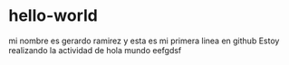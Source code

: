 # hello-world
mi nombre es gerardo ramirez y esta es mi primera linea en github
Estoy realizando la actividad de hola mundo
eefgdsf

